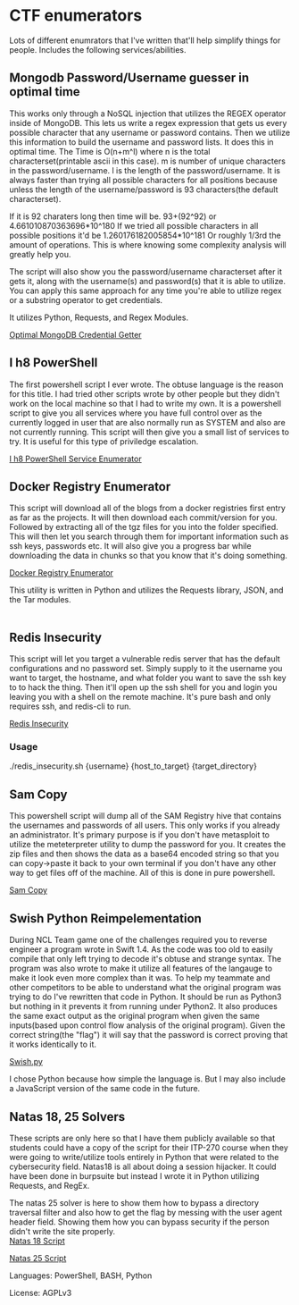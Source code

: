 # CTF enumerators
Lots of different enumrators that I've written that'll help simplify things for people.
Includes the following services/abilities.

## Mongodb Password/Username guesser in optimal time
This works only through a NoSQL injection that utilizes the REGEX operator inside of MongoDB. This lets us write a regex expression that gets us every possible character that any username or password contains. Then we utilize this information to build the username and password lists. It does this in optimal time. The Time is O(n+m^l) where n is the total characterset(printable ascii in this case). m is number of unique characters in the password/username. l is the length of the password/username. It is always faster than trying all possible characters for all positions because unless the length of the username/password is 93 characters(the default characterset). 

If it is 92 charaters long then time will be.
93+(92^92) or 4.661010870363696\*10^180
If we tried all possible characters in all possible positions it'd be 1.260176182005854\*10^181
Or roughly 1/3rd the amount of operations. This is where knowing some complexity analysis will greatly help you.<br />

The script will also show you the password/username characterset after it gets it, along with the username(s) and password(s) that it is able to utilize. You can apply this same approach for any time you're able to utilize regex or a substring operator to get credentials.<br />

It utilizes Python, Requests, and Regex Modules.

[Optimal MongoDB Credential Getter](https://github.com/133794m3r/ctf_utils/blob/master/get_mongodb_creds.py)
<br />

## I h8 PowerShell
The first powershell script I ever wrote. The obtuse language is the reason for this title. I had tried other scripts wrote by other people but they didn't work on the local machine so that I had to write my own. It is a powershell script to give you all services where you have full control over as the currently logged in user that are also normally run as SYSTEM and also are not currently running. This script will then give you a small list of services to try. It is useful for this type of priviledge escalation.

[I h8 PowerShell Service Enumerator](https://github.com/133794m3r/ctf_utils/blob/master/ih8ps_service_injection_enumerator.ps1)
<br />

## Docker Registry Enumerator
This script will download all of the blogs from a docker registries first entry as far as the projects. It will then download each commit/version for you. Followed by extracting all of the tgz files for you into the folder specified. This will then let you search through them for important information such as ssh keys, passwords etc. It will also give you a progress bar while downloading the data in chunks so that you know that it's doing something.

[Docker Registry Enumerator](https://github.com/133794m3r/ctf_utils/blob/master/docker_registry_enumerator.py)

This utility is written in Python and utilizes the Requests library, JSON, and the Tar modules.<br />
<br />

## Redis Insecurity
This script will let you target a vulnerable redis server that has the default configurations and no password set. Simply supply to it the username you want to target, the hostname, and what folder you want to save the ssh key to to hack the thing. Then it'll open up the ssh shell for you and login you leaving you with a shell on the remote machine. It's pure bash and only requires ssh, and redis-cli to run.

[Redis Insecurity](https://github.com/133794m3r/ctf_utils/blob/master/redis_insecurity.sh)
### Usage
./redis_insecurity.sh {username} {host_to_target} {target_directory}
<br />

## Sam Copy

This powershell script will dump all of the SAM Registry hive that contains the usernames and passwords of all users. This only works if you already an administrator. It's primary purpose is if you don't have metasploit to utilize the meteterpreter utility to dump the password for you. It creates the zip files and then shows the data as a base64 encoded string so that you can copy->paste it back to your own terminal if you don't have any other way to get files off of the machine. All of this is done in pure powershell.

[Sam Copy](https://github.com/133794m3r/ctf_utils/blob/master/sam_copy.ps1)
<br />

## Swish Python Reimpelementation
During NCL Team game one of the challenges required you to reverse engineer a program wrote in Swift 1.4. As the code was too old to easily compile that only left trying to decode it's obtuse and strange syntax. The program was also wrote to make it utilize all features of the langauge to make it look even more complex than it was. To help my teammate and other competitors to be able to understand what the original program was trying to do I've rewritten that code in Python. It should be run as Python3 but nothing in it prevents it from running under Python2. It also produces the same exact output as the original program when given the same inputs(based upon control flow analysis of the original program). Given the correct string(the "flag") it will say that the password is correct proving that it works identically to it.

[Swish.py](https://github.com/133794m3r/ctf_utils/blob/master/ncl/swish.py)

I chose Python because how simple the language is. But I may also include a JavaScript version of the same code in the future.
<br />
## Natas 18, 25 Solvers

These scripts are only here so that I have them publicly available so that students could have a copy of the script for their ITP-270 course when they were going to write/utilize tools entirely in Python that were related to the cybersecurity field. Natas18 is all about doing a session hijacker. It could have been done in burpsuite but instead I wrote it in Python utilizing Requests, and RegEx.<br />

The natas 25 solver is here to show them how to bypass a directory traversal filter and also how to get the flag by messing with the user agent header field. Showing them how you can bypass security if the person didn't write the site properly.<br />
[Natas 18 Script](https://github.com/133794m3r/ctf_utils/blob/master/otw/natas18.py)

[Natas 25 Script](https://github.com/133794m3r/ctf_utils/blob/master/otw/natas25.py)
<br />

Languages: PowerShell, BASH, Python

License: AGPLv3
